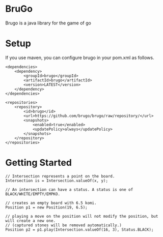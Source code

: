 # BruGo
Brugo is a java library for the game of go

# Setup
If you use maven, you can configure brugo in your pom.xml as follows.

    <dependencies>
        <dependency>
            <groupId>brugo</groupId>
            <artifactId>brugo</artifactId>
            <version>LATEST</version>
        </dependency>
    </dependencies>

    <repositories>
        <repository>
            <id>brugo</id>
            <url>https://github.com/brugo/brugo/raw/repository/</url>
            <snapshots>
                <enabled>true</enabled>
                <updatePolicy>always</updatePolicy>
            </snapshots>
        </repository>
    </repositories>

# Getting Started

    // Intersection represents a point on the board.
    Intersection is = Intersection.valueOf(x, y);
    
    // An intersection can have a status. A status is one of BLACK/WHITE/EMPTY/EMPKO.
    
    // creates an empty board with 6.5 komi.
    Position p1 = new Position(19, 6.5);
   
    // playing a move on the position will not modify the position, but will create a new one.
    // (captured stones will be removed automatically.)
    Position p2 = p1.play(Intersection.valueOf(16, 3), Status.BLACK);
    
    
